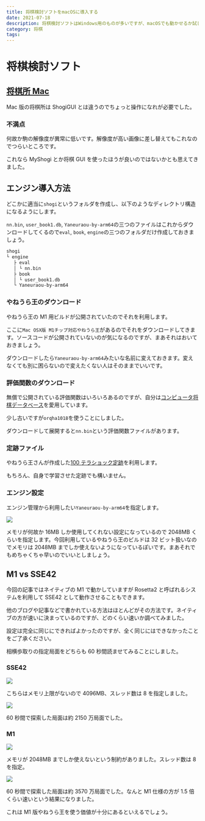 ```yaml
---
title: 将棋検討ソフトをmacOSに導入する
date: 2021-07-18
description: 将棋検討ソフトはWindows用のものが多いですが、macOSでも動かせるか試してみました
category: 将棋
tags:
---
```


# 将棋検討ソフト

## [将棋所 Mac](http://shogidokoro.starfree.jp/mac/index.html)

Mac 版の将棋所は ShogiGUI とは違うのでちょっと操作になれが必要でした。

### 不満点

何故か駒の解像度が異常に低いです。解像度が高い画像に差し替えてもこれなのでつらいところです。

これなら MyShogi とか将棋 GUI を使ったほうが良いのではないかとも思えてきました。

## エンジン導入方法

どこかに適当に`shogi`というフォルダを作成し、以下のようなディレクトリ構造になるようにします。

`nn.bin`, `user_book1.db`, `Yaneuraou-by-arm64`の三つのファイルはこれからダウンロードしてくるので`eval`, `book`, `engine`の三つのフォルダだけ作成しておきましょう。

```sh
shogi
└ engine
　 ├ eval
　 │ └ nn.bin
　 ├ book
　 │ └ user_book1.db
　 └ Yaneuraou-by-arm64
```

### やねうら王のダウンロード

やねうら王の M1 用ビルドが公開されていたのでそれを利用します。

ここに`Mac OSX版 M1チップ対応やねうら王`があるのでそれをダウンロードしてきます。ソースコードが公開されていないのが気になるのですが、まあそれはおいておきましょう。

ダウンロードしたら`Yaneuraou-by-arm64`みたいな名前に変えておきます。変えなくても別に困らないので変えたくない人はそのままでいいです。

### 評価関数のダウンロード

無償で公開されている評価関数はいろいろあるのですが、自分は[コンピュータ将棋データベース](https://www.qhapaq.org/shogi/kifdb/)を愛用しています。

少し古いですが`orqha1018`を使うことにしました。

ダウンロードして展開すると`nn.bin`という評価関数ファイルがあります。

### 定跡ファイル

やねうら王さんが作成した[100 テラショック定跡](https://github.com/yaneurao/YaneuraOu/releases/tag/BOOK-100T-Shock)を利用します。

もちろん、自身で学習させた定跡でも構いません。

### エンジン設定

エンジン管理から利用したい`Yaneuraou-by-arm64`を指定します。

![](https://pbs.twimg.com/media/E6hV3OLVIAE-vSI?format=jpg&name=large)

メモリが何故か 16MB しか使用してくれない設定になっているので 2048MB くらいを指定します。今回利用しているやねうら王のビルドは 32 ビット扱いなのでメモリは 2048MB までしか使えないようになっているぽいです。まあそれでもめちゃくちゃ早いのでいいとしましょう。

## M1 vs SSE42

今回の記事ではネイティブの M1 で動かしていますが Rosetta2 と呼ばれるシステムを利用して SSE42 として動作させることもできます。

他のブログや記事などで書かれている方法はほとんどがその方法です。ネイティブの方が速いに決まっているのですが、どのくらい速いか調べてみました。

設定は完全に同じにできればよかったのですが、全く同じにはできなかったことをご了承ください。

相横歩取りの指定局面をどちらも 60 秒間読ませてみることにしました。

### SSE42

![](https://pbs.twimg.com/media/E6hQblDVkAMxCjj?format=jpg&name=large)

こちらはメモリ上限がないので 4096MB、スレッド数は 8 を指定しました。

![](https://pbs.twimg.com/media/E6hQc9IVkAEgD9_?format=jpg&name=4096x4096)

60 秒間で探索した局面は約 2150 万局面でした。

### M1

![](https://pbs.twimg.com/media/E6hRNgeVIAABEGz?format=jpg&name=large)

メモリが 2048MB までしか使えないという制約がありました。スレッド数は 8 を指定。

![](https://pbs.twimg.com/media/E6hRIg8VcAA8Hto?format=jpg&name=4096x4096)

60 秒間で探索した局面は約 3570 万局面でした。なんと M1 仕様の方が 1.5 倍くらい速いという結果になりました。

これは M1 版やねうら王を使う価値が十分にあるといえるでしょう。

<Amazon/>
